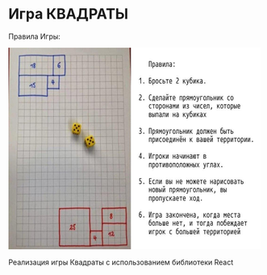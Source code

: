 # Игра КВАДРАТЫ
<!-- Sqare (1. Readme Added /1) -->

Правила Игры:  
<!-- ![Image](./img/subscribe.jpg) -->
<img src="./img/subscribe.jpg" alt="drawing" width="500" height="400"/>

Реализация игры Квадраты с использованием библиотеки React
